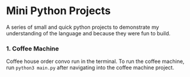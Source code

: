 # Mini Python Projects
A series of small and quick python projects to demonstrate my understanding of the language and because they were fun to build.

### 1. Coffee Machine
Coffee house order convo run in the terminal. To run the coffee machine, run `python3 main.py` after navigating into the coffee machine project.
